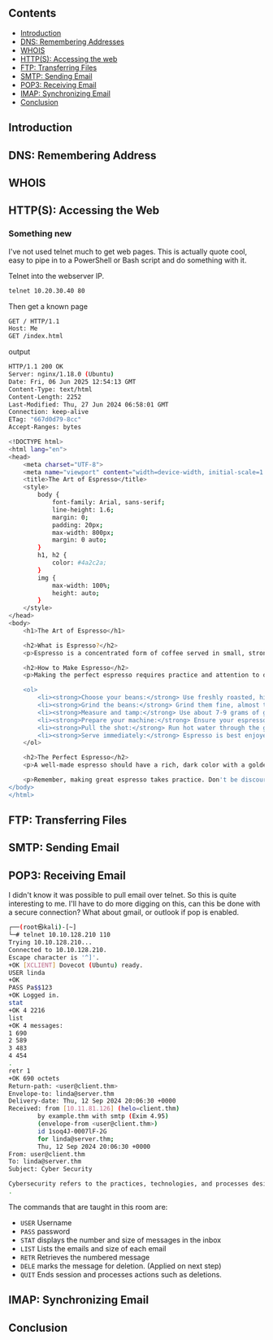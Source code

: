 ## Contents
- [Introduction](#Introductiomteams)
- [DNS: Remembering Addresses](#DNS-Remembering-Address)
- [WHOIS](#WHOIS)
- [HTTP(S): Accessing the web](#http(S)-accessing-the-web)
- [FTP: Transferring Files](#tfp-transferring-files)
- [SMTP: Sending Email](#smtp-sending-email)
- [POP3: Receiving Email](#pop3-receiving-email)
- [IMAP: Synchronizing Email](#imap-synchronizing-email)
- [Conclusion](#conclusion)

## Introduction
## DNS: Remembering Address
## WHOIS
## HTTP(S): Accessing the Web
### Something new
I've not used telnet much to get web pages. This is actually quote cool, easy to pipe in to a PowerShell or Bash script and do something with it.


Telnet into the webserver IP.
```sh
telnet 10.20.30.40 80
```

Then get a known page
```sh
GET / HTTP/1.1
Host: Me
GET /index.html
```

output
```sh
HTTP/1.1 200 OK
Server: nginx/1.18.0 (Ubuntu)
Date: Fri, 06 Jun 2025 12:54:13 GMT
Content-Type: text/html
Content-Length: 2252
Last-Modified: Thu, 27 Jun 2024 06:58:01 GMT
Connection: keep-alive
ETag: "667d0d79-8cc"
Accept-Ranges: bytes

<!DOCTYPE html>
<html lang="en">
<head>
    <meta charset="UTF-8">
    <meta name="viewport" content="width=device-width, initial-scale=1.0">
    <title>The Art of Espresso</title>
    <style>
        body {
            font-family: Arial, sans-serif;
            line-height: 1.6;
            margin: 0;
            padding: 20px;
            max-width: 800px;
            margin: 0 auto;
        }
        h1, h2 {
            color: #4a2c2a;
        }
        img {
            max-width: 100%;
            height: auto;
        }
    </style>
</head>
<body>
    <h1>The Art of Espresso</h1>

    <h2>What is Espresso?</h2>
    <p>Espresso is a concentrated form of coffee served in small, strong shots. It is made by forcing pressurized hot water through finely-ground coffee beans. Espresso is the base for many coffee drinks, such as cappuccino, latte, and Americano.</p>

    <h2>How to Make Espresso</h2>
    <p>Making the perfect espresso requires practice and attention to detail. Here's a basic guide:</p>

    <ol>
        <li><strong>Choose your beans:</strong> Use freshly roasted, high-quality espresso beans.</li>
        <li><strong>Grind the beans:</strong> Grind them fine, almost to a powder consistency.</li>
        <li><strong>Measure and tamp:</strong> Use about 7-9 grams of ground coffee for a single shot. Tamp it down firmly and evenly.</li>
        <li><strong>Prepare your machine:</strong> Ensure your espresso machine is clean and heated up.</li>
        <li><strong>Pull the shot:</strong> Run hot water through the grounds. It should take about 25-30 seconds to extract 1-1.5 ounces of espresso.</li>
        <li><strong>Serve immediately:</strong> Espresso is best enjoyed right away while it's hot and the crema is intact.</li>
    </ol>

    <h2>The Perfect Espresso</h2>
    <p>A well-made espresso should have a rich, dark color with a golden-brown crema on top. It should have a full-bodied flavor with a balance of sweetness, acidity, and bitterness. The aroma should be strong and pleasing.</p>

    <p>Remember, making great espresso takes practice. Don't be discouraged if your first attempts aren't perfect. With time and experience, you'll be crafting delicious espresso shots at home!</p>
</body>
</html>
```
## FTP: Transferring Files
## SMTP: Sending Email
## POP3: Receiving Email
I didn't know it was possible to pull email over telnet. So this is quite interesting to me. I'll have to do more digging on this, can this be done with a secure connection? What about gmail, or outlook if pop is enabled.

```sh
┌──(root㉿kali)-[~]
└─# telnet 10.10.128.210 110
Trying 10.10.128.210...
Connected to 10.10.128.210.
Escape character is '^]'.
+OK [XCLIENT] Dovecot (Ubuntu) ready.
USER linda
+OK
PASS Pa$$123
+OK Logged in.
stat
+OK 4 2216
list
+OK 4 messages:
1 690
2 589
3 483
4 454
.
retr 1
+OK 690 octets
Return-path: <user@client.thm>
Envelope-to: linda@server.thm
Delivery-date: Thu, 12 Sep 2024 20:06:30 +0000
Received: from [10.11.81.126] (helo=client.thm)
        by example.thm with smtp (Exim 4.95)
        (envelope-from <user@client.thm>)
        id 1soq4J-0007lF-2G
        for linda@server.thm;
        Thu, 12 Sep 2024 20:06:30 +0000
From: user@client.thm
To: linda@server.thm
Subject: Cyber Security

Cybersecurity refers to the practices, technologies, and processes designed to protect systems, networks, and data from cyberattacks, damage, or unauthorized access. It is essential for safeguarding sensitive information across various sectors, including personal, corporate, and governmental domains.
.
```

The commands that are taught in this room are:
- `USER` Username
- `PASS` password
- `STAT` displays the number and size of messages in the inbox
- `LIST` Lists the emails and size of each email
- `RETR` Retrieves the numbered message
- `DELE` marks the message for deletion. (Applied on next step)
- `QUIT` Ends session and processes actions such as deletions.

## IMAP: Synchronizing Email
## Conclusion
